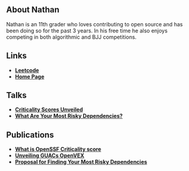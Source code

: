 ## About Nathan

Nathan is an 11th grader who loves contributing to open source and has been doing so for the past 3 years. In his free time he also enjoys competing in both algorithmic and BJJ competitions.


## Links
* **[Leetcode](https://leetcode.com/nathannaveen/)**
* **[Home Page](https://nathannaveen.dev)**

## Talks
* **[Criticality Scores Unveiled](https://www.youtube.com/watch?v=oyBIZBcO8G8&t)**
* **[What Are Your Most Risky Dependencies?](https://ossna2024.sched.com/event/1aBOE/lightning-talk-a-teens-perspective-on-navigating-open-source-security-with-guac-nathan-naveen-kusari)**

## Publications
* **[What is OpenSSF Criticality score](https://openssf.org/blog/2023/07/28/understanding-and-applying-the-openssf-criticality-score-in-open-source-projects/)**
* **[Unveiling GUACs OpenVEX](https://www.kusari.dev/blog/spooky-enhancements-unveiling-guacs-openvex-feature)**
* **[Proposal for Finding Your Most Risky Dependencies](https://docs.google.com/document/d/1Xb86MrKFQZQNq9rCQb08Dk1b5HU7nzLHkzfjBvbndeM/edit?usp=sharing)**
